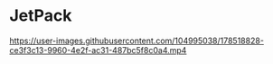# JetPack


https://user-images.githubusercontent.com/104995038/178518828-ce3f3c13-9960-4e2f-ac31-487bc5f8c0a4.mp4

